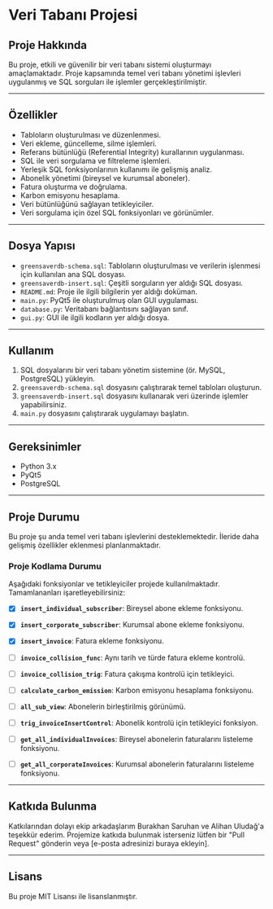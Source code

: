 # **Veri Tabanı Projesi**

## **Proje Hakkında**
Bu proje, etkili ve güvenilir bir veri tabanı sistemi oluşturmayı amaçlamaktadır. Proje kapsamında temel veri tabanı yönetimi işlevleri uygulanmış ve SQL sorguları ile işlemler gerçekleştirilmiştir.

---

## **Özellikler**
- Tabloların oluşturulması ve düzenlenmesi.
- Veri ekleme, güncelleme, silme işlemleri.
- Referans bütünlüğü (Referential Integrity) kurallarının uygulanması.
- SQL ile veri sorgulama ve filtreleme işlemleri.
- Yerleşik SQL fonksiyonlarının kullanımı ile gelişmiş analiz.
- Abonelik yönetimi (bireysel ve kurumsal aboneler).
- Fatura oluşturma ve doğrulama.
- Karbon emisyonu hesaplama.
- Veri bütünlüğünü sağlayan tetikleyiciler.
- Veri sorgulama için özel SQL fonksiyonları ve görünümler.

---

## **Dosya Yapısı**
- `greensaverdb-schema.sql`: Tabloların oluşturulması ve verilerin işlenmesi için kullanılan ana SQL dosyası.
- `greensaverdb-insert.sql`: Çeşitli sorguların yer aldığı SQL dosyası.
- `README.md`: Proje ile ilgili bilgilerin yer aldığı doküman.
- `main.py`: PyQt5 ile oluşturulmuş olan GUI uygulaması.
- `database.py`: Veritabanı bağlantısını sağlayan sınıf.
- `gui.py`: GUI ile ilgili kodların yer aldığı dosya.   

---

## **Kullanım**
1. SQL dosyalarını bir veri tabanı yönetim sistemine (ör. MySQL, PostgreSQL) yükleyin.
2. `greensaverdb-schema.sql` dosyasını çalıştırarak temel tabloları oluşturun.
3. `greensaverdb-insert.sql` dosyasını kullanarak veri üzerinde işlemler yapabilirsiniz.
4. `main.py` dosyasını çalıştırarak uygulamayı başlatın.
---

## **Gereksinimler**
- Python 3.x
- PyQt5
- PostgreSQL

---

## **Proje Durumu**
Bu proje şu anda temel veri tabanı işlevlerini desteklemektedir. İleride daha gelişmiş özellikler eklenmesi planlanmaktadır.

### **Proje Kodlama Durumu**
Aşağıdaki fonksiyonlar ve tetikleyiciler projede kullanılmaktadır. Tamamlananları işaretleyebilirsiniz:

- [X] **`insert_individual_subscriber`**: Bireysel abone ekleme fonksiyonu.
- [X] **`insert_corporate_subscriber`**: Kurumsal abone ekleme fonksiyonu.
- [X] **`insert_invoice`**: Fatura ekleme fonksiyonu.
- [ ] **`invoice_collision_func`**: Aynı tarih ve türde fatura ekleme kontrolü.
- [ ] **`invoice_collision_trig`**: Fatura çakışma kontrolü için tetikleyici.
- [ ] **`calculate_carbon_emission`**: Karbon emisyonu hesaplama fonksiyonu.
- [ ] **`all_sub_view`**: Abonelerin birleştirilmiş görünümü.
- [ ] **`trig_invoiceInsertControl`**: Abonelik kontrolü için tetikleyici fonksiyon.
- [ ] **`get_all_individualInvoices`**: Bireysel abonelerin faturalarını listeleme fonksiyonu.
- [ ] **`get_all_corporateInvoices`**: Kurumsal abonelerin faturalarını listeleme fonksiyonu.


---

## **Katkıda Bulunma**
Katkılarından dolayı ekip arkadaşlarım Burakhan Saruhan ve Alihan Uludağ'a teşekkür ederim. Projemize katkıda bulunmak isterseniz lütfen bir "Pull Request" gönderin veya [e-posta adresinizi buraya ekleyin].

---

## **Lisans**
Bu proje MIT Lisansı ile lisanslanmıştır.
